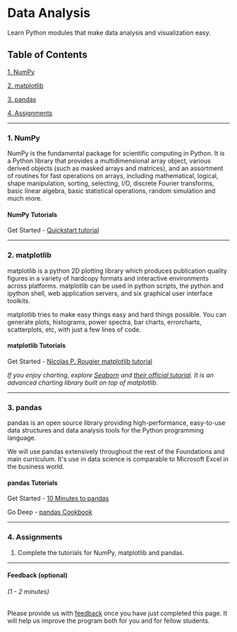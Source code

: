 # Data Analysis

Learn Python modules that make data analysis and visualization easy.

## Table of Contents
[1. NumPy](#section-a)

[2. matplotlib](#section-b)

[3. pandas](#section-c)

[4. Assignments](#section-d)

---

### <a name="section-a"></a>1. NumPy

NumPy is the fundamental package for scientific computing in Python. It is a Python library that provides a multidimensional array object, various derived objects (such as masked arrays and matrices), and an assortment of routines for fast operations on arrays, including mathematical, logical, shape manipulation, sorting, selecting, I/O, discrete Fourier transforms, basic linear algebra, basic statistical operations, random simulation and much more.

#### NumPy Tutorials

Get Started - [Quickstart tutorial](https://docs.scipy.org/doc/numpy-dev/user/quickstart.html)

---

### <a name="section-b"></a>2. matplotlib

matplotlib is a python 2D plotting library which produces publication quality figures in a variety of hardcopy formats and interactive environments across platforms. matplotlib can be used in python scripts, the python and ipython shell, web application servers, and six graphical user interface toolkits.

matplotlib tries to make easy things easy and hard things possible. You can generate plots, histograms, power spectra, bar charts, errorcharts, scatterplots, etc, with just a few lines of code.

#### matplotlib Tutorials

Get Started - [Nicolas P. Rougier matplotlib tutorial](http://www.labri.fr/perso/nrougier/teaching/matplotlib/)

*If you enjoy charting, explore [Seaborn](http://seaborn.pydata.org/index.html) and [their official tutorial](http://seaborn.pydata.org/tutorial.html). It is an advanced charting library built on top of matplotlib.*

---

### <a name="section-c"></a>3. pandas

pandas is an open source library providing high-performance, easy-to-use data structures and data analysis tools for the Python programming language.

We will use pandas extensively throughout the rest of the Foundations and main curriculum. It's use in data science is comparable to Microsoft Excel in the business world.

#### pandas Tutorials

Get Started - [10 Minutes to pandas](http://pandas.pydata.org/pandas-docs/stable/10min.html)

Go Deep - [pandas Cookbook](http://pandas.pydata.org/pandas-docs/stable/cookbook.html#cookbook)

---

### <a name="section-d"></a>4. Assignments

1. Complete the tutorials for NumPy, matplotlib and pandas.

---

#### Feedback (optional)
###### (1 - 2 minutes)

Please provide us with [feedback](https://goo.gl/forms/gkWsYCSFXw2z40v33) once you have just completed this page. It will help us improve the program both for you and for fellow students.
